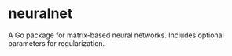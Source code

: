# neuralnet
A Go package for matrix-based neural networks. Includes optional parameters for regularization. 

